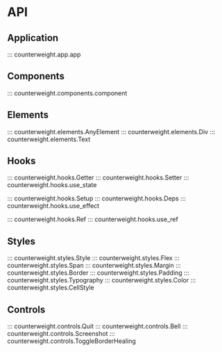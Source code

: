 # API

## Application

::: counterweight.app.app

## Components

::: counterweight.components.component

## Elements

::: counterweight.elements.AnyElement
::: counterweight.elements.Div
::: counterweight.elements.Text

## Hooks

::: counterweight.hooks.Getter
::: counterweight.hooks.Setter
::: counterweight.hooks.use_state

::: counterweight.hooks.Setup
::: counterweight.hooks.Deps
::: counterweight.hooks.use_effect

::: counterweight.hooks.Ref
::: counterweight.hooks.use_ref

## Styles

::: counterweight.styles.Style
::: counterweight.styles.Flex
::: counterweight.styles.Span
::: counterweight.styles.Margin
::: counterweight.styles.Border
::: counterweight.styles.Padding
::: counterweight.styles.Typography
::: counterweight.styles.Color
::: counterweight.styles.CellStyle

## Controls

::: counterweight.controls.Quit
::: counterweight.controls.Bell
::: counterweight.controls.Screenshot
::: counterweight.controls.ToggleBorderHealing
